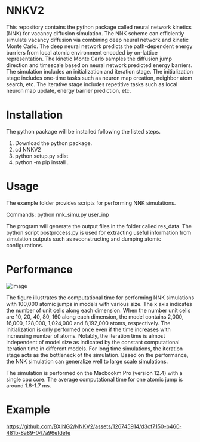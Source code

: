 # NNKV2
This repository contains the python package called neural network kinetics (NNK) for vacancy diffusion simulation. The NNK scheme can efficiently simulate vacancy diffusion via combining deep neural network and kinetic Monte Carlo. The deep neural network predicts the path-dependent energy barriers from local atomic environment encoded by on-lattice representation. The kinetic Monte Carlo samples the diffusion jump direction and timescale based on neural network predicted energy barriers. The simulation includes an initialization and iteration stage. The initialization stage includes one-time tasks such as neuron map creation, neighbor atom search, etc. The iterative stage includes repetitive tasks such as local neuron map update, energy barrier prediction, etc.

# Installation
The python package will be installed following the listed steps.

1. Download the python package.
2. cd NNKV2
3. python setup.py sdist
4. python -m pip install .

# Usage 
The example folder provides scripts for performing NNK simulations. 

Commands:  python nnk_simu.py user_inp

The program will generate the output files in the folder called res_data. The python script postprocess.py is used for extracting useful information from simulation outputs such as reconstructing and dumping atomic configurations. 

# Performance
![image](https://github.com/BXING2/NNKV2/assets/126745914/abe8f236-0a09-4f46-ba43-1e9858f65226)

The figure illustrates the computational time for performing NNK simulations with 100,000 atomic jumps in models with various size. The x axis indicates the number of unit cells along each dimension. When the number unit cells are 10, 20, 40, 80, 160 along each dimension, the model contains 2,000, 16,000, 128,000, 1,024,000 and 8,192,000 atoms, respectively. The initialization is only performed once even if the time increases with increasing number of atoms. Notably, the iteration time is almost independent of model size as indicated by the constant computational iteration time in different models. For long time simulations, the iteration stage acts as the bottleneck of the simulation. Based on the performance, the NNK simulation can generalize well to large scale simulations.

The simulation is performed on the Macbookm Pro (version 12.4) with a single cpu core. The average computational time for one atomic jump is around 1.6-1.7 ms.

# Example
https://github.com/BXING2/NNKV2/assets/126745914/d3cf7150-b460-481b-8a89-047a96efde1e

